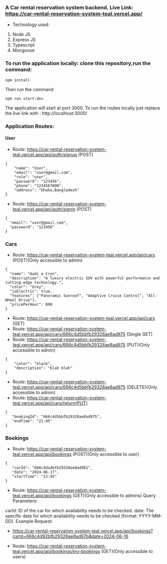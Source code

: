 ### A Car rental reservation system backend. Live Link: https://car-rental-reservation-system-teal.vercel.app/

- Technology used:

1. Node JS
2. Express JS
3. Typescript
4. Mongoose

### To run the application locally: clone this repository,run the command:

```
npm install
```

Then run the command

```
npm run start:dev
```

The application will start at port 3000. To run the routes locally just replace the live link with : http://localhost:3000/

### Application Routes:

#### User

- Route: https://car-rental-reservation-system-teal.vercel.app/api/auth/signup (POST)

```sample json:
{
    "name": "User",
    "email": "user@gmail.com",
    "role": "user",
    "password": "123456",
    "phone": "1234567890",
    "address": "Dhaka,Bangladesh"
}
```

- Route: https://car-rental-reservation-system-teal.vercel.app/api/auth/signin (POST)

```sample json:
{
  "email": "user@gmail.com",
  "password": "123456"
}
```

### Cars

- Route: https://car-rental-reservation-system-teal.vercel.app/api/cars (POST)(Only accessible to admin)

```sample json:
{
  "name": "Audi e-tron",
  "description": "A luxury electric SUV with powerful performance and cutting-edge technology.",
  "color": "Grey",
  "isElectric": true,
  "features": ["Panoramic Sunroof", "Adaptive Cruise Control", "All-Wheel Drive"],
  "pricePerHour": 800
}
```

- Route: https://car-rental-reservation-system-teal.vercel.app/api/cars (GET)
- Route: https://car-rental-reservation-system-teal.vercel.app/api/cars/666c4d5bbfb29328ae8ad975 (Single GET)
- Route: https://car-rental-reservation-system-teal.vercel.app/api/cars/666c4d5bbfb29328ae8ad975 (PUT)(Only accessible to admin)

```sample json
{
    "color": "black",
    "description": "blah blah"
}
```

- Route: https://car-rental-reservation-system-teal.vercel.app/api/cars/666c4d5bbfb29328ae8ad975 (DELETE)(Only accessible to admin)
- Route: https://car-rental-reservation-system-teal.vercel.app/api/cars/return(PUT)

```sample json:
{
   "bookingId": "666c4d5bbfb29328ae8ad975",
   "endTime": "21:45"
}
```

### Bookings

- Route: https://car-rental-reservation-system-teal.vercel.app/api/bookings (POST)(Only accessible to user)

```sample json:
{
   "carId": "666c4da4bfb29328ae8ad981",
   "date": "2024-06-17",
   "startTime": "13:45"
}
```

- Route: https://car-rental-reservation-system-teal.vercel.app/api/bookings (GET)(Only accessible to admins)
  Query Parameters:

carId: ID of the car for which availability needs to be checked.
date: The specific date for which availability needs to be checked (format: YYYY-MM-DD).
Example Request:

- https://car-rental-reservation-system-teal.vercel.app/api/bookings?carId=666c4d92bfb29328ae8ad97b&date=2024-06-16

- Route: https://car-rental-reservation-system-teal.vercel.app/api/bookings/my-bookings (GET)(Only accessible to users)
